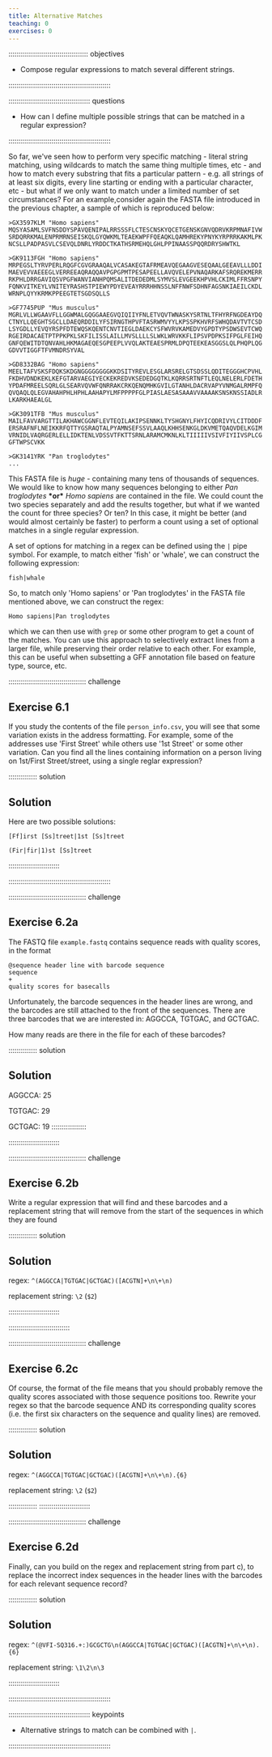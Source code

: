 ```yaml
---
title: Alternative Matches
teaching: 0
exercises: 0
---
```


::::::::::::::::::::::::::::::::::::::: objectives

- Compose regular expressions to match several different strings.

::::::::::::::::::::::::::::::::::::::::::::::::::

:::::::::::::::::::::::::::::::::::::::: questions

- How can I define multiple possible strings that can be matched in a regular expression?

::::::::::::::::::::::::::::::::::::::::::::::::::

So far, we've seen how to perform very specific matching - literal string matching, using wildcards to match the same thing multiple times, etc - and how to match every substring that fits a particular pattern - e.g. all strings of at least six digits, every line starting or ending with a particular character, etc - but what if we only want to match under a limited number of set circumstances? For an example,consider again the FASTA file introduced in the previous chapter, a sample of which is reproduced below:

```text
>GX3597KLM "Homo sapiens"
MQSYASAMLSVFNSDDYSPAVQENIPALRRSSSFLCTESCNSKYQCETGENSKGNVQDRVKRPMNAFIVW
SRDQRRKMALENPRMRNSEISKQLGYQWKMLTEAEKWPFFQEAQKLQAMHREKYPNYKYRPRRKAKMLPK
NCSLLPADPASVLCSEVQLDNRLYRDDCTKATHSRMEHQLGHLPPINAASSPQQRDRYSHWTKL

>GK9113FGH "Homo sapiens"
MRPEGSLTYRVPERLRQGFCGVGRAAQALVCASAKEGTAFRMEAVQEGAAGVESEQAALGEEAVLLLDDI
MAEVEVVAEEEGLVERREEAQRAQQAVPGPGPMTPESAPEELLAVQVELEPVNAQARKAFSRQREKMERR
RKPHLDRRGAVIQSVPGFWANVIANHPQMSALITDEDEDMLSYMVSLEVGEEKHPVHLCKIMLFFRSNPY
FQNKVITKEYLVNITEYRASHSTPIEWYPDYEVEAYRRRHHNSSLNFFNWFSDHNFAGSNKIAEILCKDL
WRNPLQYYKRMKPPEEGTETSGDSQLLS

>GF7745PUP "Mus musculus"
MGRLVLLWGAAVFLLGGWMALGQGGAAEGVQIQIIYFNLETVQVTWNASKYSRTNLTFHYRFNGDEAYDQ
CTNYLLQEGHTSGCLLDAEQRDDILYFSIRNGTHPVFTASRWMVYYLKPSSPKHVRFSWHQDAVTVTCSD
LSYGDLLYEVQYRSPFDTEWQSKQENTCNVTIEGLDAEKCYSFWVRVKAMEDVYGPDTYPSDWSEVTCWQ
RGEIRDACAETPTPPKPKLSKFILISSLAILLMVSLLLLSLWKLWRVKKFLIPSVPDPKSIFPGLFEIHQ
GNFQEWITDTQNVAHLHKMAGAEQESGPEEPLVVQLAKTEAESPRMLDPQTEEKEASGGSLQLPHQPLQG
GDVVTIGGFTFVMNDRSYVAL

>GD8332BAG "Homo sapiens"
MEELTAFVSKSFDQKSKDGNGGGGGGGGKKDSITYREVLESGLARSRELGTSDSSLQDITEGGGHCPVHL
FKDHVDNDKEKLKEFGTARVAEGIYECKEKREDVKSEDEDGQTKLKQRRSRTNFTLEQLNELERLFDETH
YPDAFMREELSQRLGLSEARVQVWFQNRRAKCRKQENQMHKGVILGTANHLDACRVAPYVNMGALRMPFQ
QVQAQLQLEGVAHAHPHLHPHLAAHAPYLMFPPPPFGLPIASLAESASAAAVVAAAAKSNSKNSSIADLR
LKARKHAEALGL

>GK3091TFB "Mus musculus"
MAILFAVVARGTTILAKHAWCGGNFLEVTEQILAKIPSENNKLTYSHGNYLFHYICQDRIVYLCITDDDF
ERSRAFNFLNEIKKRFQTTYGSRAQTALPYAMNSEFSSVLAAQLKHHSENKGLDKVMETQAQVDELKGIM
VRNIDLVAQRGERLELLIDKTENLVDSSVTFKTTSRNLARAMCMKNLKLTIIIIIVSIVFIYIIVSPLCG
GFTWPSCVKK

>GK3141YRK "Pan troglodytes"
...

```

This FASTA file is *huge* - containing many tens of thousands of sequences. We would like to know how many sequences belonging to either *Pan troglodytes* **\*or\*** *Homo sapiens* are contained in the file. We could count the two species separately and add the results together, but what if we wanted the count for three species? Or ten? In this case, it might be better (and would almost certainly be faster) to perform a count using a set of optional matches in a single regular expression.

A set of options for matching in a regex can be defined using the `|`   pipe symbol. For example, to match either 'fish' or 'whale', we can construct the following expression:

```text
fish|whale
```

So, to match only 'Homo sapiens' or 'Pan troglodytes' in the FASTA file mentioned above, we can construct the regex:

```text
Homo sapiens|Pan troglodytes
```

which we can then use with `grep` or some other program to get a count of the matches. You can use this approach to selectively extract lines from a larger file, while preserving their order relative to each other. For example, this can be useful when subsetting a GFF annotation file based on feature type, source, etc.

::::::::::::::::::::::::::::::::::::::  challenge

## Exercise 6.1

If you study the contents of the file `person_info.csv`, you will see that some variation exists in the address formatting. For example, some of the addresses use 'First Street' while others use '1st Street' or some other variation.
Can you find all the lines containing information on a person living on 1st/First Street/street, using a single reglar expression?

::::::::::::::  solution

## Solution

Here are two possible solutions:

```text
[Ff]irst [Ss]treet|1st [Ss]treet
```

```text
(Fir|fir|1)st [Ss]treet
```

:::::::::::::::::::::::::

::::::::::::::::::::::::::::::::::::::::::::::::::

::::::::::::::::::::::::::::::::::::::  challenge

## Exercise 6.2a

The FASTQ file `example.fastq` contains sequence reads with quality scores, in the format

```text
@sequence header line with barcode sequence
sequence
+
quality scores for basecalls
```

Unfortunately, the barcode sequences in the header lines are wrong, and the barcodes are still attached to the front of the sequences. There are three barcodes that we are interested in: AGGCCA, TGTGAC, and GCTGAC.

How many reads are there in the file for each of these barcodes?

::::::::::::::  solution

## Solution

AGGCCA: 25

TGTGAC: 29

GCTGAC: 19
:::::::::::::::::

:::::::::::::::::::::::::

::::::::::::::::::::::::::::::::::::::  challenge

## Exercise 6.2b

Write a regular expression that will find and these barcodes and a replacement string that will remove from the start of the sequences in which they are found

::::::::::::::  solution

## Solution

regex: `^(AGGCCA|TGTGAC|GCTGAC)([ACGTN]+\n\+\n)`

replacement string: `\2` (`$2`)


:::::::::::::::::::::::::

::::::::::::::::::::::::::::::

::::::::::::::::::::::::::::::::::::::  challenge

## Exercise 6.2c

Of course, the format of the file means that you should probably remove the quality scores associated with those sequence positions too. Rewrite your regex so that the barcode sequence AND its corresponding quality scores (i.e. the first six characters on the sequence and quality lines) are removed.

::::::::::::::  solution

## Solution

regex: `^(AGGCCA|TGTGAC|GCTGAC)([ACGTN]+\n\+\n).{6}`

replacement string: `\2` (`$2`)

::::::::::::::
:::::::::::::::::::::::::

::::::::::::::::::::::::::::::::::::::  challenge

## Exercise 6.2d

Finally, can you build on the regex and replacement string from part c), to replace the incorrect index sequences in the header lines with the barcodes for each relevant sequence record?

::::::::::::::  solution

## Solution

regex: `^(@VFI-SQ316.+:)GCGCTG\n(AGGCCA|TGTGAC|GCTGAC)([ACGTN]+\n\+\n).{6}`

replacement string: `\1\2\n\3`



:::::::::::::::::::::::::

::::::::::::::::::::::::::::::::::::::::::::::::::

:::::::::::::::::::::::::::::::::::::::: keypoints

- Alternative strings to match can be combined with `|`.

::::::::::::::::::::::::::::::::::::::::::::::::::


